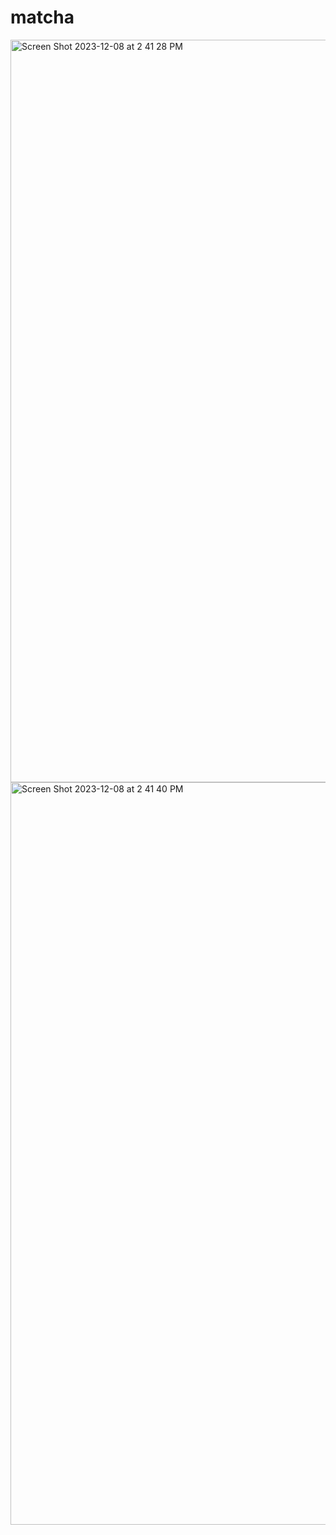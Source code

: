 # matcha
<img width="1188" alt="Screen Shot 2023-12-08 at 2 41 28 PM" src="https://github.com/42Seoul-Tea42/matcha/assets/109643814/1558ce17-4d63-4355-92f4-f491f6891c0b">
<img width="1188" alt="Screen Shot 2023-12-08 at 2 41 40 PM" src="https://github.com/42Seoul-Tea42/matcha/assets/109643814/43a42a3a-6df7-45f7-98dc-ff94a49c2b26">
